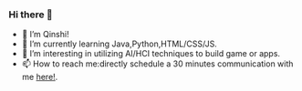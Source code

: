 ### Hi there 👋
- 🙂 I’m Qinshi!
- 🤔 I’m currently learning Java,Python,HTML/CSS/JS.
- 💬 I’m  interesting in utilizing AI/HCI techniques to build game or apps. 
- 📫 How to reach me:directly schedule a 30 minutes communication with me [here!](https://calendly.com/carolzhang705).  

<!--
**Carolzhangzz/Carolzhangzz** is a ✨ _special_ ✨ repository because its `README.md` (this file) appears on your GitHub profile.

Here are some ideas to get you started:

- 🙂 I’m Qinshi!
- 🤔 I’m currently learning Java,Python,HTML/CSS/JS.
- 💬 I’m  interesting in utilizing AI/HCI techniques to build game or apps. 
- 📫 How to reach me:Schedule a 30 minutes communication with me [here!](/https://calendly.com/carolzhang705).  
- ⚡ Fun fact: 
-->
